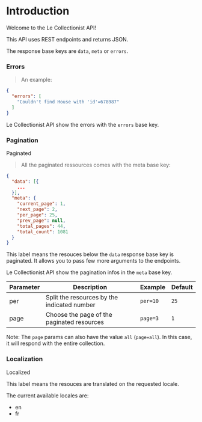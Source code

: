 # Introduction

Welcome to the Le Collectionist API!

This API uses REST endpoints and returns JSON.

The response base keys are `data`, `meta` or `errors`.

### Errors

> An example:

```json
{
  "errors": [
    "Couldn't find House with 'id'=678987"
  ]
}
```

Le Collectionist API show the errors with the `errors` base key.



### Pagination
<span class='badge badge-blue'>Paginated</span>

> All the paginated ressources comes with the meta base key:

```json
{
  "data": [{
    ...
  }],
  "meta": {
    "current_page": 1,
    "next_page": 2,
    "per_page": 25,
    "prev_page": null,
    "total_pages": 44,
    "total_count": 1081
  }
}
```

This label means the resouces below the `data` response base key is paginated.
It allows you to pass few more arguments to the endpoints.

Le Collectionist API show the pagination infos in the `meta` base key.

Parameter | Description | Example | Default
--------- | ----------- | ------- | -------
per | Split the resources by the indicated number | `per=10` | `25`
page | Choose the page of the paginated resources | `page=3` | `1`

Note: The `page` params can also have the value `all` (`page=all`).
In this case, it will respond with the entire collection.

### Localization
<span class='badge badge-green'>Localized</span>

This label means the resouces are translated on the requested locale.

The current available locales are:

+ en
+ fr
